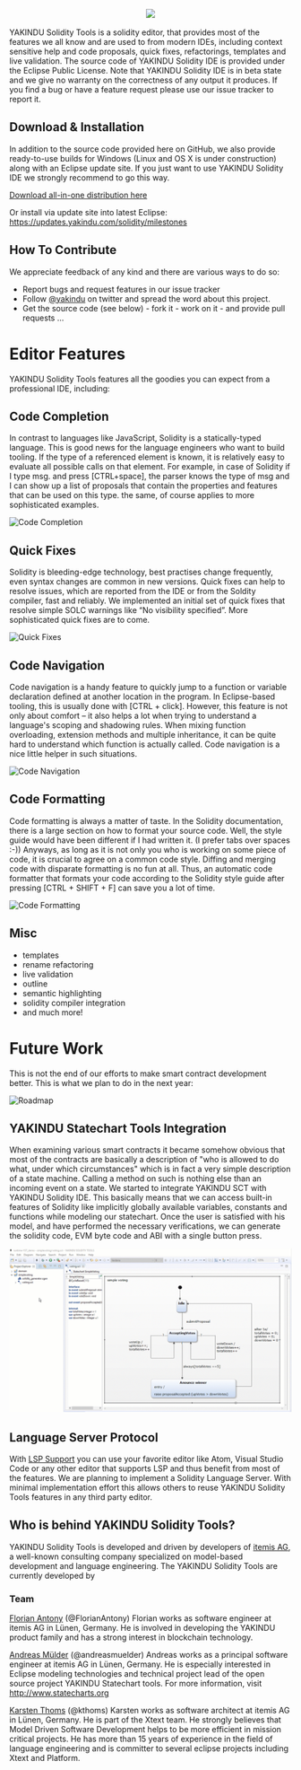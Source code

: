 <p align="center">
  <img src="https://raw.githubusercontent.com/Yakindu/solidity-ide/master/releng/com.yakindu.solidity.app/splash.bmp" />
</p>
            
YAKINDU Solidity Tools is a solidity editor, that provides most of the features we all know and are used to from modern IDEs, including context sensitive help and code proposals, quick fixes, refactorings, templates and live validation.
The source code of YAKINDU Solidity IDE is provided under the Eclipse Public License. Note that YAKINDU Solidity IDE is in beta state and we give no warranty on the correctness of any output it produces. If you find a bug or have a feature request please use our issue tracker to report it. 

## Download & Installation

In addition to the source code provided here on GitHub, we also provide ready-to-use builds for Windows (Linux and OS X is under construction) along with an Eclipse update site. If you just want to use YAKINDU Solidity IDE we strongly recommend to go this way.

[Download all-in-one distribution here](https://info.itemis.com/yakindu/solidity/download/ "YAKINDU Solidity Tools download")

Or install via update site into latest Eclipse:
https://updates.yakindu.com/solidity/milestones

## How To Contribute
We appreciate feedback of any kind and there are various ways to do so:
 * Report bugs and request features in our issue tracker
 * Follow [@yakindu](https://twitter.com/yakindu) on twitter and spread the word about this project.
 * Get the source code (see below) - fork it - work on it - and provide pull requests ...

# Editor Features
YAKINDU Solidity Tools features all the goodies you can expect from a professional IDE, including:

## Code Completion
 In contrast to languages like JavaScript, Solidity is a statically-typed language. This is good news for the language engineers who want to build tooling. If the type of a referenced element is known, it is relatively easy to evaluate all possible calls on that element. For example, in case of Solidity if I type msg. and press [CTRL+space], the parser knows the type of msg and I can show up a list of proposals that contain the properties and features that can be used on this type. the same, of course applies to more sophisticated examples.
 
![Code Completion](https://cdn-images-1.medium.com/max/800/1*suh-p7fapC2NjX5Fhk7Unw.gif)

## Quick Fixes
 Solidity is bleeding-edge technology, best practises change frequently, even syntax changes are common in new versions. Quick fixes can help to resolve issues, which are reported from the IDE or from the Soldity compiler, fast and reliably. We implemented an initial set of quick fixes that resolve simple SOLC warnings like “No visibility specified”. More sophisticated quick fixes are to come.
 
![Quick Fixes](https://cdn-images-1.medium.com/max/800/1*QHIHgHGLgcP1MZqBpUEr9A.gif)
 
## Code Navigation
 Code navigation is a handy feature to quickly jump to a function or variable declaration defined at another location in the program. In Eclipse-based tooling, this is usually done with [CTRL + click]. However, this feature is not only about comfort – it also helps a lot when trying to understand a language's scoping and shadowing rules. When mixing function overloading, extension methods and multiple inheritance, it can be quite hard to understand which function is actually called. Code navigation is a nice little helper in such situations.
 
![Code Navigation](https://cdn-images-1.medium.com/max/800/1*7EjBdR4XrCbqMU0GrD_NDw.gif)
  
## Code Formatting
Code formatting is always a matter of taste. In the Solidity documentation, there is a large section on how to format your source code. Well, the style guide would have been different if I had written it. (I prefer tabs over spaces :-)) Anyways, as long as it is not only you who is working on some piece of code, it is crucial to agree on a common code style. Diffing and merging code with disparate formatting is no fun at all. Thus, an automatic code formatter that formats your code according to the Solidity style guide after pressing [CTRL + SHIFT + F] can save you a lot of time.

![Code Formatting](https://cdn-images-1.medium.com/max/800/1*FTou79dllRwtfOqy8pEkPg.gif)

## Misc
 * templates
 * rename refactoring
 * live validation
 * outline
 * semantic highlighting
 * solidity compiler integration
 * and much more!

# Future Work
This is not the end of our efforts to make smart contract development better. This is what we plan to do in the next year:

![Roadmap](https://pbs.twimg.com/media/DiOzdZ3W0AENFDq.jpg)


## YAKINDU Statechart Tools Integration
When examining various smart contracts it became somehow obvious that most of the contracts are basically a description of "who is allowed to do what, under which circumstances" which is in fact a very simple description of a state machine. Calling a method on such is nothing else than an incoming event on a state. 
We started to integrate YAKINDU SCT with YAKINDU Solidity IDE. This basically means that we can access built-in features of Solidity like implicitly globally available variables, constants and functions while modeling our statechart. Once the user is satisfied with his model, and have performed the necessary verifications, we can generate the solidity code, EVM byte code and ABI with a single button press. 

![Yakindu SCT integration](./ysct_yst.gif) 

## Language Server Protocol 

With [LSP Support](https://microsoft.github.io/language-server-protocol/) you can use your favorite editor like Atom, Visual Studio Code or any other editor that supports LSP and thus benefit from most of the features. We are planning to implement a Solidity Language Server. With minimal implementation effort this allows others to reuse YAKINDU Solidity Tools features in any third party editor. 

## Who is behind YAKINDU Solidity Tools? 

YAKINDU Solidity Tools is developed and driven by developers of [itemis AG](https://www.itemis.com), a well-known consulting company specialized on model-based development and language engineering. The YAKINDU Solidity Tools are currently developed by

### Team
 [Florian Antony](https://de.linkedin.com/in/florian-antony-572b97167) (@FlorianAntony)
 Florian works as software engineer at itemis AG in Lünen, Germany. He is involved in developing the YAKINDU product family and has a
 strong interest in blockchain technology.
 
 [Andreas Mülder](https://de.linkedin.com/in/andreasmuelder/de) (@andreasmuelder)
 Andreas works as a principal software engineer at itemis AG in Lünen, Germany. He is especially interested in Eclipse modeling
 technologies and technical project lead of the open source project YAKINDU Statechart tools. For more information, visit
 http://www.statecharts.org
  
 [Karsten Thoms](https://de.linkedin.com/in/karstenthoms) (@kthoms)
 Karsten works as software architect at itemis AG in Lünen, Germany. He is part of the Xtext team. He strongly believes that Model
 Driven Software Development helps to be more efficient in mission critical projects. He has more than 15 years of experience in the
 field of language engineering and is committer to several eclipse projects including Xtext and Platform.
